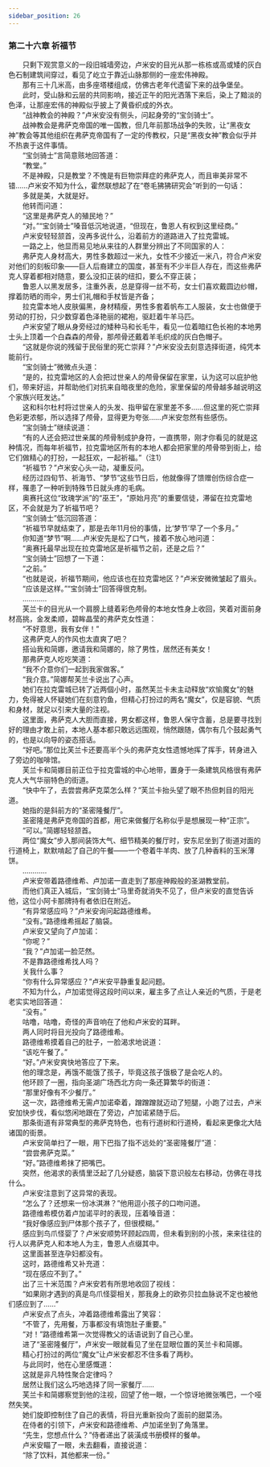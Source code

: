 ```yaml
---
sidebar_position: 26
---
```

### 第二十六章 祈福节  


　　只剩下观赏意义的一段旧城墙旁边，卢米安的目光从那一栋栋或高或矮的灰白色石制建筑间穿过，看见了屹立于靠近山脉那侧的一座宏伟神殿。  
　　那有三十几米高，由多座塔楼组成，仿佛古老年代遗留下来的战争堡垒。  
　　此时，受山脉和云层的共同影响，接近正午的阳光洒落下来后，染上了黯淡的色泽，让那座宏伟的神殿似乎披上了黄昏织成的外衣。  
　　“战神教会的神殿？”卢米安没有侧头，问起身旁的“宝剑骑士”。  
　　战神教会是弗萨克帝国的唯一国教，但几年前那场战争的失败，让“黑夜女神”教会等其他组织在弗萨克帝国有了一定的传教权，只是“黑夜女神”教会似乎并不热衷于这件事情。  
　　“宝剑骑士”言简意赅地回答道：  
　　“教堂。”  
　　不是神殿，只是教堂？不愧是有巨物崇拜症的弗萨克人，而且审美非常不错……卢米安不知为什么，霍然联想起了在“卷毛狒狒研究会”听到的一句话：  
　　多就是美，大就是好。  
　　他转而问道：  
　　“这里是弗萨克人的殖民地？”  
　　“对。”“宝剑骑士”嗓音低沉地说道，“但现在，鲁恩人有权到这里经商。”  
　　卢米安轻轻颔首，没再多说什么，沿着前方的道路进入了拉克雷城。  
　　一路之上，他显而易见地从来往的人群里分辨出了不同国家的人：  
　　弗萨克人身材高大，男性多数超过一米九，女性不少接近一米八，符合卢米安对他们的刻板印象——巨人后裔建立的国度，甚至有不少半巨人存在，而这些弗萨克人穿着都相对随意，要么没扣正装的纽扣，要么不穿正装；  
　　鲁恩人以黑发居多，注重外表，总是穿得一丝不苟，女士们喜欢戴圆边纱帽，撑着防晒的雨伞，男士们礼帽和手杖皆是齐备；  
　　拉克雷本地人皮肤偏黑，身材精瘦，男性多套着帆布工人服装，女士也做便于劳动的打扮，只少数穿着色泽艳丽的裙袍，驱赶着牛羊马匹。  
　　卢米安望了眼从身旁经过的矮种马和长毛牛，看见一位着暗红色长袍的本地男士头上顶着一个白森森的颅骨，那颅骨还戴着羊毛织成的灰白色帽子。  
　　“这就是你说的残留于民俗里的死亡崇拜？”卢米安没去刻意选择街道，纯凭本能前行。  
　　“宝剑骑士”微微点头道：  
　　“是的，拉克雷地区的人会把过世亲人的颅骨保留在家里，认为这可以庇护他们，带来好运，并帮助他们对抗来自暗夜里的危险，家里保留的颅骨越多越说明这个家族兴旺发达。”  
　　这和科尔杜村将过世亲人的头发、指甲留在家里差不多……但这里的死亡崇拜色彩更浓郁，所以选择了颅骨，显得更为夸张……卢米安忽然有些感伤。  
　　“宝剑骑士”继续说道：  
　　“有的人还会把过世亲属的颅骨制成护身符，一直携带，刚才你看见的就是这种情况，而每年祈福节，拉克雷地区所有的本地人都会把家里的颅骨带到街上，给它们做精心的打扮，一起狂欢，一起祈福。”（注1）  
　　“祈福节？”卢米安心头一动，凝重反问。  
　　经历过四旬节、祈海节、“梦节”这些节日后，他就像得了馈赠创伤综合症一样，罹患了一种听到特殊节日就头疼的毛病。  
　　奥赛托这位“玫瑰学派”的“巫王”，“原始月亮”的重要信徒，滞留在拉克雷地区，不会就是为了祈福节吧？  
　　“宝剑骑士”低沉回答道：  
　　“祈福节早就结束了，那是去年11月份的事情，比‘梦节’早了一个多月。”  
　　你知道“梦节”啊……卢米安先是松了口气，接着不放心地问道：  
　　“奥赛托最早出现在拉克雷地区是祈福节之前，还是之后？”  
　　“宝剑骑士”回想了一下道：  
　　“之前。”  
　　“也就是说，祈福节期间，他应该也在拉克雷地区？”卢米安微微皱起了眉头。  
　　“应该是这样。”“宝剑骑士”回答得很克制。  
　　…………  
　　芙兰卡的目光从一个肩膀上缝着彩色颅骨的本地女性身上收回，笑着对面前身材高挑，金发柔顺，碧眸晶莹的弗萨克女性道：  
　　“不好意思，我有女伴！”  
　　这弗萨克人的作风也太直爽了吧？  
　　搭讪我和简娜，邀请我和简娜的，除了男性，居然还有美女！  
　　那弗萨克人吃吃笑道：  
　　“我不介意你们一起到我家做客。”  
　　“我介意。”简娜帮芙兰卡说出了心声。  
　　她们在拉克雷城已转了近两個小时，虽然芙兰卡未主动释放“欢愉魔女”的魅力，免得被人怀疑她们在刻意钓鱼，但精心打扮过的两名“魔女”，仅是容貌、气质和身材，就足以引来大量的注视。  
　　这里面，弗萨克人大胆而直接，男女都这样，鲁恩人保守含蓄，总是要寻找到好的理由才敢上前，本地人基本都只敢远远围观，悄然跟随，偶尔有几个鼓起勇气的，也是以向导的姿态搭话。  
　　“好吧。”那位比芙兰卡还要高半个头的弗萨克女性遗憾地挥了挥手，转身进入了旁边的咖啡馆。  
　　芙兰卡和简娜目前正位于拉克雷城的中心地带，置身于一条建筑风格很有弗萨克人大气华丽特色的街道。  
　　“快中午了，去尝尝弗萨克菜怎么样？”芙兰卡抬头望了眼不热但刺目的阳光道。  
　　她指的是斜前方的“圣密隆餐厅”。  
　　圣密隆是弗萨克帝国的首都，用它来做餐厅名称似乎是想展现一种“正宗”。  
　　“可以。”简娜轻轻颔首。  
　　两位“魔女”步入那间装饰大气、细节精美的餐厅时，安东尼坐到了街道对面的行道椅上，默默啃起了自己的午餐——一个卷着牛羊肉、放了几种香料的玉米薄饼。  
　　…………  
　　卢米安带着路德维希、卢加诺一直走到了那座神殿般的圣湖教堂前。  
　　而他们真正入城后，“宝剑骑士”马里奇就消失不见了，但卢米安的直觉告诉他，这位小阿卡那牌持有者依旧在附近。  
　　“有异常感应吗？”卢米安询问起路德维希。  
　　“没有。”路德维希摇起了脑袋。  
　　卢米安又望向了卢加诺：  
　　“你呢？”  
　　“我？”卢加诺一脸茫然。  
　　不是靠路德维希找人吗？  
　　关我什么事？  
　　“你有什么异常感应？”卢米安平静重复起问题。  
　　不知为什么，卢加诺觉得这段时间以来，雇主多了点让人亲近的气质，于是老老实实地回答道：  
　　“没有。”  
　　咕噜，咕噜，奇怪的声音响在了他和卢米安的耳畔。  
　　两人同时将目光投向了路德维希。  
　　路德维希摸着自己的肚子，一脸渴求地说道：  
　　“该吃午餐了。”  
　　“好。”卢米安爽快地答应了下来。  
　　他的理念是，再饿不能饿了孩子，毕竟这孩子饿极了是会吃人的。  
　　他环顾了一圈，指向圣湖广场西北方向一条还算繁华的街道：  
　　“那里好像有不少餐厅。”  
　　这一次，路德维希无需卢加诺牵着，蹭蹭蹭就迈动了短腿，小跑了过去，卢米安加快步伐，看似悠闲地跟在了旁边，卢加诺紧随于后。  
　　那条街道有非常典型的弗萨克特色，也有行道树和行道椅，看起来更像北大陆诸国的街景。  
　　卢米安简单扫了一眼，用下巴指了指不远处的“圣密隆餐厅”道：  
　　“尝尝弗萨克菜。”  
　　“好。”路德维希抹了把嘴巴。  
　　突然，他渴求的表情里泛起了几分疑惑，脑袋下意识般左右移动，仿佛在寻找什么。  
　　卢米安注意到了这异常的表现。  
　　“怎么了？还想来一份冰淇淋？”他用逗小孩子的口吻问道。  
　　路德维希模仿着卢加诺平时的表现，压着嗓音道：  
　　“我好像感应到尸体那个孩子了，但很模糊。”  
　　感应到鸟爪怪婴了？卢米安顺势环顾起四周，但未看到别的小孩，来来往往的行人以弗萨克人和本地人为主，鲁恩人点缀其中。  
　　这里面甚至连孕妇都没有。  
　　这时，路德维希又补充道：  
　　“现在感应不到了。”  
　　出了三十米范围？卢米安若有所思地收回了视线：  
　　“如果刚才遇到的真是鸟爪怪婴相关，那我身上的欧弥贝拉血脉说不定也被他们感应到了……”  
　　卢米安点了点头，冲着路德维希露出了笑容：  
　　“不管了，先用餐，万事都没有填饱肚子重要。”  
　　“对！”路德维希第一次觉得教父的话语说到了自己心里。  
　　进了“圣密隆餐厅”，卢米安一眼就看见了坐在显眼位置的芙兰卡和简娜。  
　　精心打扮过的两位“魔女”让卢米安都忍不住多看了两秒。  
　　与此同时，他在心里感慨道：  
　　这就是非凡特性聚合定律吗？  
　　居然让我们这么巧地选择了同一家餐厅……  
　　芙兰卡和简娜察觉到他的注视，回望了他一眼，一个惊讶地微张嘴巴，一个哑然失笑。  
　　她们旋即控制住了自己的表情，将目光重新投向了面前的甜菜汤。  
　　在侍者的引领下，卢米安和路德维希、卢加诺坐到了角落里。  
　　“先生，您想点什么？”侍者递出了装潢成书册模样的餐单。  
　　卢米安瞄了一眼，未去翻看，直接说道：  
　　“除了饮料，其他都来一份。”  
